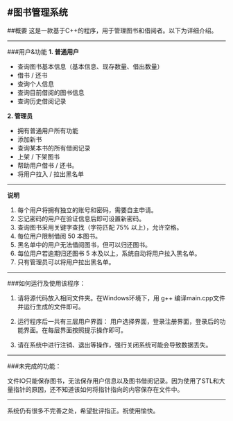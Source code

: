 #图书管理系统
---
##概要
这是一款基于C++的程序，用于管理图书和借阅者。以下为详细介绍。

---

###用户&功能
**1. 普通用户**

* 查询图书基本信息（基本信息、现存数量、借出数量）
* 借书 / 还书
* 查询个人信息
* 查询目前借阅的图书信息
* 查询历史借阅记录

**2. 管理员**

* 拥有普通用户所有功能
* 添加新书
* 查询某本书的所有借阅记录
* 上架 / 下架图书
* 帮助用户借书 / 还书。
* 将用户拉入 / 拉出黑名单

---

**说明**

1. 每个用户将拥有独立的账号和密码，需要自主申请。
2. 忘记密码的用户在验证信息后即可设置新密码。
3. 查询图书采用关键字查找（字符匹配 75% 以上），允许空格。
4. 每位用户限制借阅 50 本图书。
5. 黑名单中的用户无法借阅图书，但可以归还图书。
6. 每位用户若逾期归还图书 5 本及以上，系统自动将用户拉入黑名单。
7. 只有管理员可以将用户拉出黑名单。

---

###如何运行及使用该程序：

1. 请将源代码放入相同文件夹。在Windows环境下，用 g++ 编译main.cpp文件并运行生成的文件即可。

2. 运行程序后一共有三层用户界面： 用户选择界面，登录注册界面，登录后的功能界面。在每层界面按照提示操作即可。

3. 请在系统中进行注销、退出等操作，强行关闭系统可能会导致数据丢失。

---

###未完成的功能：

文件IO只能保存图书，无法保存用户信息以及图书借阅记录。因为使用了STL和大量指针的原因，还不知道该如何将指针指向的内容保存在文件中。

---

系统仍有很多不完善之处，希望批评指正。祝使用愉快。
